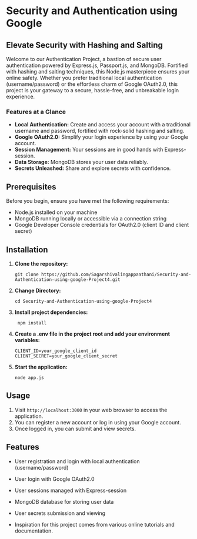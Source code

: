 # Security and Authentication using Google

## Elevate Security with Hashing and Salting

Welcome to our Authentication Project, a bastion of secure user authentication powered by Express.js, Passport.js, and MongoDB. Fortified with hashing and salting techniques, this Node.js masterpiece ensures your online safety. Whether you prefer traditional local authentication (username/password) or the effortless charm of Google OAuth2.0, this project is your gateway to a secure, hassle-free, and unbreakable login experience.

### Features at a Glance

- **Local Authentication:** Create and access your account with a traditional username and password, fortified with rock-solid hashing and salting.
- **Google OAuth2.0:** Simplify your login experience by using your Google account.
- **Session Management:** Your sessions are in good hands with Express-session.
- **Data Storage:** MongoDB stores your user data reliably.
- **Secrets Unleashed:** Share and explore secrets with confidence.


## Prerequisites

Before you begin, ensure you have met the following requirements:

- Node.js installed on your machine
- MongoDB running locally or accessible via a connection string
- Google Developer Console credentials for OAuth2.0 (client ID and client secret)

## Installation

1. **Clone the repository:**

   ```
   git clone https://github.com/Sagarshivalingappaathani/Security-and-Authentication-using-google-Project4.git
   ```
2. **Change Directory:**

   ```
   cd Security-and-Authentication-using-google-Project4
   ```
3. **Install project dependencies:**

   ```
    npm install
   ```
4. **Create a .env file in the project root and add your environment variables:**

   ```
   CLIENT_ID=your_google_client_id
   CLIENT_SECRET=your_google_client_secret
   ```
5. **Start the application:**

   ```
   node app.js
   ```

## Usage

1. Visit `http://localhost:3000` in your web browser to access the application.
2. You can register a new account or log in using your Google account.
3. Once logged in, you can submit and view secrets.

## Features

- User registration and login with local authentication (username/password)
- User login with Google OAuth2.0
- User sessions managed with Express-session
- MongoDB database for storing user data
- User secrets submission and viewing

- Inspiration for this project comes from various online tutorials and documentation.



   


